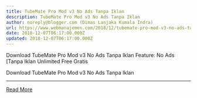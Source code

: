 ```yaml
---
title: TubeMate Pro Mod v3 No Ads Tanpa Iklan
description: TubeMate Pro Mod v3 No Ads Tanpa Iklan
author: noreply@blogger.com (Dimas Lanjaka Kumala Indra)
url: https://www.webmanajemen.com/2018/12/tubemate-pro-mod-v3-no-ads-tanpa-iklan.html
date: 2018-12-07T06:17:00.000Z
updated: 2018-12-07T06:17:00.000Z
---
```


Download TubeMate Pro Mod v3 No Ads Tanpa Iklan 
Feature: 
No Ads [Tanpa Iklan
Unlimited
Free Gratis


Download TubeMate Pro Mod v3 No Ads Tanpa Iklan<hr/> <a href="https://www.webmanajemen.com/2018/12/tubemate-pro-mod-v3-no-ads-tanpa-iklan.html" rel="follow" class="button" id="read-more">Read More</a>